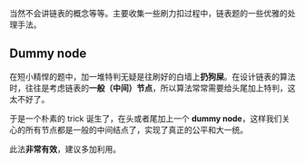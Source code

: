 当然不会讲链表的概念等等。主要收集一些刷力扣过程中，链表题的一些优雅的处理手法。

## Dummy node

在短小精悍的题中，加一堆特判无疑是往刷好的白墙上**扔狗屎**。在设计链表的算法时，往往是考虑链表的**一般（中间）节点**，所以算法常常需要给头尾加上特判，这太不好了。

于是一个朴素的 trick 诞生了，在头或者尾加上一个 **dummy node**，这样我们关心的所有节点都是一般的中间结点了，实现了真正的公平和大一统。

此法**非常有效**，建议多加利用。
